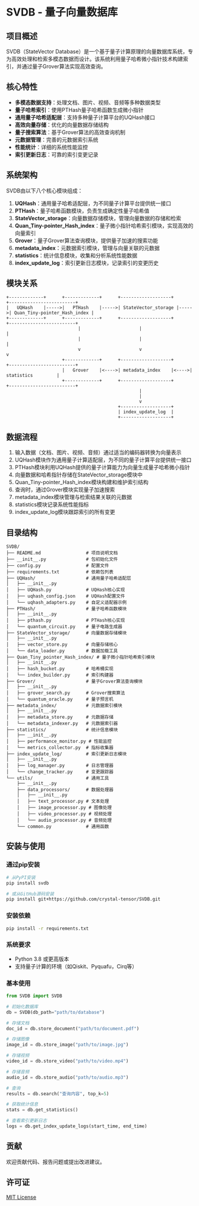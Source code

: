 # SVDB - 量子向量数据库

## 项目概述

SVDB（StateVector Database）是一个基于量子计算原理的向量数据库系统，专为高效处理和检索多模态数据而设计。该系统利用量子哈希微小指针技术构建索引，并通过量子Grover算法实现高效查询。

## 核心特性

- **多模态数据支持**：处理文档、图片、视频、音频等多种数据类型
- **量子哈希索引**：使用PTHash量子哈希函数生成微小指针
- **通用量子哈希适配层**：支持多种量子计算平台的UQHash接口
- **高效向量存储**：优化的向量数据存储结构
- **量子搜索算法**：基于Grover算法的高效查询机制
- **元数据管理**：完善的元数据索引系统
- **性能统计**：详细的系统性能监控
- **索引更新日志**：可靠的索引变更记录

## 系统架构

SVDB由以下八个核心模块组成：

1. **UQHash**：通用量子哈希适配层，为不同量子计算平台提供统一接口
2. **PTHash**：量子哈希函数模块，负责生成确定性量子哈希值
3. **StateVector_storage**：向量数据存储模块，管理向量数据的存储和检索
4. **Quan_Tiny-pointer_Hash_index**：量子微小指针哈希索引模块，实现高效的向量索引
5. **Grover**：量子Grover算法查询模块，提供量子加速的搜索功能
6. **metadata_index**：元数据索引模块，管理与向量关联的元数据
7. **statistics**：统计信息模块，收集和分析系统性能数据
8. **index_update_log**：索引更新日志模块，记录索引的变更历史

## 模块关系

```
+-------------+      +-------------+      +-------------------+      +-------------------------+
|   UQHash    |----->|   PTHash    |----->| StateVector_storage |----->| Quan_Tiny-pointer_Hash_index |
+-------------+      +-------------+      +-------------------+      +-------------------------+
                           |                      |                             |
                           |                      |                             |
                           v                      v                             v
                     +-------------+      +-------------------+      +-------------------------+
                     |   Grover    |<---->| metadata_index    |<---->|      statistics         |
                     +-------------+      +-------------------+      +-------------------------+
                                                  |
                                                  |
                                                  v
                                          +-------------------+
                                          | index_update_log  |
                                          +-------------------+
```

## 数据流程

1. 输入数据（文档、图片、视频、音频）通过适当的编码器转换为向量表示
2. UQHash模块作为通用量子计算适配层，为不同的量子计算平台提供统一接口
3. PTHash模块利用UQHash提供的量子计算能力为向量生成量子哈希微小指针
4. 向量数据和哈希指针存储在StateVector_storage模块中
5. Quan_Tiny-pointer_Hash_index模块构建和维护索引结构
6. 查询时，通过Grover模块实现量子加速搜索
7. metadata_index模块管理与检索结果关联的元数据
8. statistics模块记录系统性能指标
9. index_update_log模块跟踪索引的所有变更

## 目录结构

```
SVDB/
├── README.md                 # 项目说明文档
├── __init__.py               # 包初始化文件
├── config.py                 # 配置文件
├── requirements.txt          # 依赖包列表
├── UQHash/                   # 通用量子哈希适配层
│   ├── __init__.py
│   ├── UQHash.py             # UQHash核心实现
│   ├── uqhash_config.json    # UQHash配置文件
│   └── uqhash_adapters.py    # 自定义适配器示例
├── PTHash/                   # 量子哈希函数模块
│   ├── __init__.py
│   ├── pthash.py             # PTHash核心实现
│   └── quantum_circuit.py    # 量子电路生成器
├── StateVector_storage/      # 向量数据存储模块
│   ├── __init__.py
│   ├── vector_store.py       # 向量存储核心
│   └── data_loader.py        # 数据加载工具
├── Quan_Tiny_pointer_Hash_index/ # 量子微小指针哈希索引模块
│   ├── __init__.py
│   ├── hash_bucket.py        # 哈希桶实现
│   └── index_builder.py      # 索引构建器
├── Grover/                   # 量子Grover算法查询模块
│   ├── __init__.py
│   ├── grover_search.py      # Grover搜索算法
│   └── quantum_oracle.py     # 量子预言机
├── metadata_index/           # 元数据索引模块
│   ├── __init__.py
│   ├── metadata_store.py     # 元数据存储
│   └── metadata_indexer.py   # 元数据索引器
├── statistics/               # 统计信息模块
│   ├── __init__.py
│   ├── performance_monitor.py # 性能监控
│   └── metrics_collector.py  # 指标收集器
├── index_update_log/         # 索引更新日志模块
│   ├── __init__.py
│   ├── log_manager.py        # 日志管理器
│   └── change_tracker.py     # 变更跟踪器
└── utils/                    # 通用工具
    ├── __init__.py
    ├── data_processors/      # 数据处理器
    │   ├── __init__.py
    │   ├── text_processor.py # 文本处理
    │   ├── image_processor.py # 图像处理
    │   ├── video_processor.py # 视频处理
    │   └── audio_processor.py # 音频处理
    └── common.py             # 通用函数
```

## 安装与使用

### 通过pip安装

```bash
# 从PyPI安装
pip install svdb

# 或从GitHub源码安装
pip install git+https://github.com/crystal-tensor/SVDB.git
```

### 安装依赖

```bash
pip install -r requirements.txt
```

### 系统要求

- Python 3.8 或更高版本
- 支持量子计算的环境（如Qiskit、Pyquafu，Cirq等）

### 基本使用

```python
from SVDB import SVDB

# 初始化数据库
db = SVDB(db_path="path/to/database")

# 存储文档
doc_id = db.store_document("path/to/document.pdf")

# 存储图像
image_id = db.store_image("path/to/image.jpg")

# 存储视频
video_id = db.store_video("path/to/video.mp4")

# 存储音频
audio_id = db.store_audio("path/to/audio.mp3")

# 查询
results = db.search("查询内容", top_k=5)

# 获取统计信息
stats = db.get_statistics()

# 查看索引更新日志
logs = db.get_index_update_logs(start_time, end_time)
```

## 贡献

欢迎贡献代码、报告问题或提出改进建议。

## 许可证

[MIT License](LICENSE)